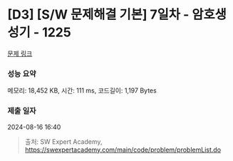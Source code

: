 # [D3] [S/W 문제해결 기본] 7일차 - 암호생성기 - 1225 

[문제 링크](https://swexpertacademy.com/main/code/problem/problemDetail.do?contestProbId=AV14uWl6AF0CFAYD) 

### 성능 요약

메모리: 18,452 KB, 시간: 111 ms, 코드길이: 1,197 Bytes

### 제출 일자

2024-08-16 16:40



> 출처: SW Expert Academy, https://swexpertacademy.com/main/code/problem/problemList.do